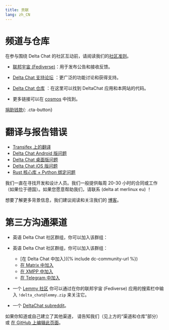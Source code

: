 ```yaml
---
title: 贡献
lang: zh_CN
---
```


# 频道与仓库

在参与围绕 Delta Chat 的社区互动前，请阅读我们的[社区准则](community-standards)。

- [联邦宇宙 (Fediverse)](https://chaos.social/web/@delta)：用于发布公告和接收反馈。

- [Delta Chat 支持论坛](https://support.delta.chat) ：更广泛的功能讨论和获得支持。

- [Delta Chat 仓库](https://github.com/deltachat/) ：在这里可以找到 DeltaChat 应用和本网站的代码。

- 更多链接可以在 [cosmos](https://cosmos.delta.chat) 中找到。

[捐助钱款](donate){: .cta-button}

# 翻译与报告错误

- [Transifex 上的翻译](https://explore.transifex.com/delta-chat/)
- [Delta Chat Android 版问题](https://github.com/deltachat/deltachat-android/issues)
- [Delta Chat 桌面版问题](https://github.com/deltachat/deltachat-desktop/issues)
- [Delta Chat iOS 版问题](https://github.com/deltachat/deltachat-ios/issues)
- [Rust 核心库 + Python 绑定问题](https://github.com/deltachat/deltachat-core-rust/issues)

我们一直在寻找开发和设计人员。我们一般提供每周 20-30 小时的合同或工作（如果位于德国）。如果您愿意帮助我们，请联系 (delta at merlinux eu) ！ 

想要了解更多背景信息，我们建议阅读和关注我们的 [博客](https://delta.chat/en/blog)。


# 第三方沟通渠道

- 英语 Delta Chat 社区群组，你可以加入该群组：

- 英语 Delta Chat 社区群组，你可以加入该群组：
  * [在 Delta Chat 中加入]({% include dc-community-url %})
  * [在 Matrix 中加入](https://matrix.to/#/#Delta.Chat:matrix.org)
  * [在 XMPP 中加入](xmpp:deltachat-en@chat.disroot.org?join)
  * [在 Telegram 中加入](https://t.me/deltachat_community)

- 一个 [Lemmy 社区](https://lemmy.zip/c/delta_chat)
你可以通过在你的联邦宇宙 (Fediverse) 应用的搜索栏中输入 `!delta_chat@lemmy.zip` 来关注它。

- 一个 [DeltaChat subreddit](https://old.reddit.com/r/DeltaChat/)。

如果你知道或自己建立了其他渠道，
请告知我们（见上方的“渠道和仓库”部分）
或 [在 GitHub 上编辑此页面](https://github.com/deltachat/deltachat-pages/edit/master/en/contribute.md)。
